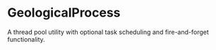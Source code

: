 # GeologicalProcess
A thread pool utility with optional task scheduling and fire-and-forget functionality.
